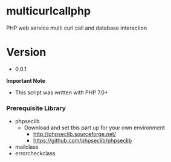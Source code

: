 # multicurlcallphp
PHP web service multi curl call and database interaction

# Version
* 0.0.1

**Important Note**
* This script was written with PHP 7.0+

### Prerequisite Library
* phpseclib
  * Download and set this part up for your own environment
    * http://phpseclib.sourceforge.net/
    * https://github.com/phpseclib/phpseclib
* mailclass
* errorcheckclass
